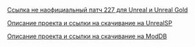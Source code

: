 [Ссылка не наофициальный патч 227 для Unreal и Unreal Gold](https://www.oldunreal.com/oldunrealpatches.html)

[Описание проекта и ссылки на скачивание на UnrealSP](https://www.unrealsp.org/viewtopic.php?f=4&t=4010)

[Описание проекта и ссылки на скачивание на ModDВ](https://www.moddb.com/mods/high-resolution-unreal-skins)

